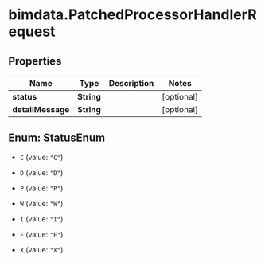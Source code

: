 # bimdata.PatchedProcessorHandlerRequest

## Properties

Name | Type | Description | Notes
------------ | ------------- | ------------- | -------------
**status** | **String** |  | [optional] 
**detailMessage** | **String** |  | [optional] 



## Enum: StatusEnum


* `C` (value: `"C"`)

* `D` (value: `"D"`)

* `P` (value: `"P"`)

* `W` (value: `"W"`)

* `I` (value: `"I"`)

* `E` (value: `"E"`)

* `X` (value: `"X"`)




